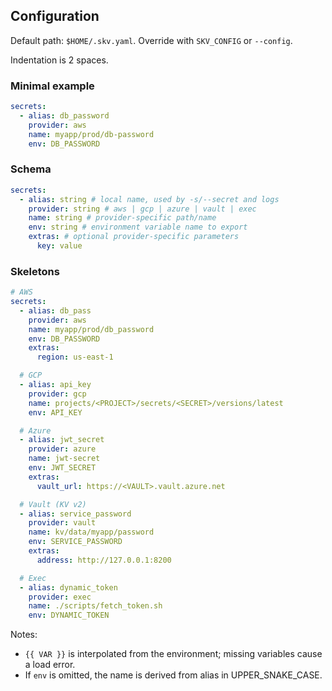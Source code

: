 ## Configuration

Default path: `$HOME/.skv.yaml`. Override with `SKV_CONFIG` or `--config`.

Indentation is 2 spaces.

### Minimal example

```yaml
secrets:
  - alias: db_password
    provider: aws
    name: myapp/prod/db-password
    env: DB_PASSWORD
```

### Schema

```yaml
secrets:
  - alias: string # local name, used by -s/--secret and logs
    provider: string # aws | gcp | azure | vault | exec
    name: string # provider-specific path/name
    env: string # environment variable name to export
    extras: # optional provider-specific parameters
      key: value
```

### Skeletons

```yaml
# AWS
secrets:
  - alias: db_pass
    provider: aws
    name: myapp/prod/db_password
    env: DB_PASSWORD
    extras:
      region: us-east-1

  # GCP
  - alias: api_key
    provider: gcp
    name: projects/<PROJECT>/secrets/<SECRET>/versions/latest
    env: API_KEY

  # Azure
  - alias: jwt_secret
    provider: azure
    name: jwt-secret
    env: JWT_SECRET
    extras:
      vault_url: https://<VAULT>.vault.azure.net

  # Vault (KV v2)
  - alias: service_password
    provider: vault
    name: kv/data/myapp/password
    env: SERVICE_PASSWORD
    extras:
      address: http://127.0.0.1:8200

  # Exec
  - alias: dynamic_token
    provider: exec
    name: ./scripts/fetch_token.sh
    env: DYNAMIC_TOKEN
```

Notes:

- `{{ VAR }}` is interpolated from the environment; missing variables cause a load error.
- If `env` is omitted, the name is derived from alias in UPPER_SNAKE_CASE.
